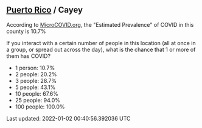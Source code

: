 
## [Puerto Rico](/united-states/puerto-rico) / Cayey

According to [MicroCOVID.org](http://microcovid.org),
the "Estimated Prevalence" of COVID in this county is 10.7%

If you interact with a certain number of people in this location
(all at once in a group, or spread out across the day), what is the chance that
1 or more of them has COVID?

- 1 person: 10.7%
- 2 people: 20.2%
- 3 people: 28.7%
- 5 people: 43.1%
- 10 people: 67.6%
- 25 people: 94.0%
- 100 people: 100.0%

Last updated: 2022-01-02 00:40:56.392036 UTC
